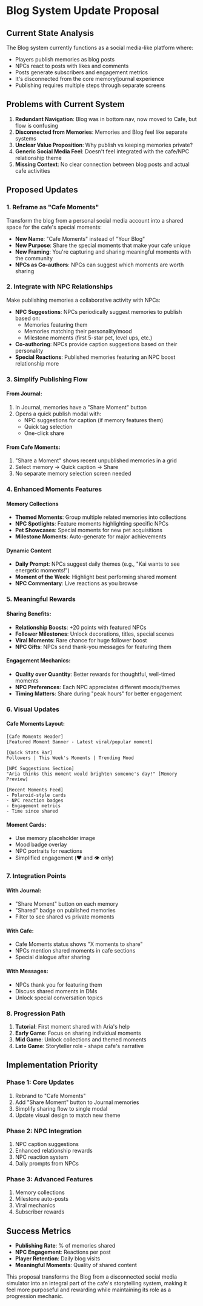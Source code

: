 # Blog System Update Proposal

## Current State Analysis

The Blog system currently functions as a social media-like platform where:
- Players publish memories as blog posts
- NPCs react to posts with likes and comments
- Posts generate subscribers and engagement metrics
- It's disconnected from the core memory/journal experience
- Publishing requires multiple steps through separate screens

## Problems with Current System

1. **Redundant Navigation**: Blog was in bottom nav, now moved to Cafe, but flow is confusing
2. **Disconnected from Memories**: Memories and Blog feel like separate systems
3. **Unclear Value Proposition**: Why publish vs keeping memories private?
4. **Generic Social Media Feel**: Doesn't feel integrated with the cafe/NPC relationship theme
5. **Missing Context**: No clear connection between blog posts and actual cafe activities

## Proposed Updates

### 1. Reframe as "Cafe Moments"
Transform the blog from a personal social media account into a shared space for the cafe's special moments:

- **New Name**: "Cafe Moments" instead of "Your Blog"
- **New Purpose**: Share the special moments that make your cafe unique
- **New Framing**: You're capturing and sharing meaningful moments with the community
- **NPCs as Co-authors**: NPCs can suggest which moments are worth sharing

### 2. Integrate with NPC Relationships

Make publishing memories a collaborative activity with NPCs:

- **NPC Suggestions**: NPCs periodically suggest memories to publish based on:
  - Memories featuring them
  - Memories matching their personality/mood
  - Milestone moments (first 5-star pet, level ups, etc.)
- **Co-authoring**: NPCs provide caption suggestions based on their personality
- **Special Reactions**: Published memories featuring an NPC boost relationship more

### 3. Simplify Publishing Flow

#### From Journal:
1. In Journal, memories have a "Share Moment" button
2. Opens a quick publish modal with:
   - NPC suggestions for caption (if memory features them)
   - Quick tag selection
   - One-click share

#### From Cafe Moments:
1. "Share a Moment" shows recent unpublished memories in a grid
2. Select memory → Quick caption → Share
3. No separate memory selection screen needed

### 4. Enhanced Moments Features

#### Memory Collections
- **Themed Moments**: Group multiple related memories into collections
- **NPC Spotlights**: Feature moments highlighting specific NPCs
- **Pet Showcases**: Special moments for new pet acquisitions
- **Milestone Moments**: Auto-generate for major achievements

#### Dynamic Content
- **Daily Prompt**: NPCs suggest daily themes (e.g., "Kai wants to see energetic moments!")
- **Moment of the Week**: Highlight best performing shared moment
- **NPC Commentary**: Live reactions as you browse

### 5. Meaningful Rewards

#### Sharing Benefits:
- **Relationship Boosts**: +20 points with featured NPCs
- **Follower Milestones**: Unlock decorations, titles, special scenes
- **Viral Moments**: Rare chance for huge follower boost
- **NPC Gifts**: NPCs send thank-you messages for featuring them

#### Engagement Mechanics:
- **Quality over Quantity**: Better rewards for thoughtful, well-timed moments
- **NPC Preferences**: Each NPC appreciates different moods/themes
- **Timing Matters**: Share during "peak hours" for better engagement

### 6. Visual Updates

#### Cafe Moments Layout:
```
[Cafe Moments Header]
[Featured Moment Banner - Latest viral/popular moment]

[Quick Stats Bar]
Followers | This Week's Moments | Trending Mood

[NPC Suggestions Section]
"Aria thinks this moment would brighten someone's day!" [Memory Preview]

[Recent Moments Feed]
- Polaroid-style cards
- NPC reaction badges
- Engagement metrics
- Time since shared
```

#### Moment Cards:
- Use memory placeholder image
- Mood badge overlay
- NPC portraits for reactions
- Simplified engagement (❤️ and 👁️ only)

### 7. Integration Points

#### With Journal:
- "Share Moment" button on each memory
- "Shared" badge on published memories
- Filter to see shared vs private moments

#### With Cafe:
- Cafe Moments status shows "X moments to share"
- NPCs mention shared moments in cafe sections
- Special dialogue after sharing

#### With Messages:
- NPCs thank you for featuring them
- Discuss shared moments in DMs
- Unlock special conversation topics

### 8. Progression Path

1. **Tutorial**: First moment shared with Aria's help
2. **Early Game**: Focus on sharing individual moments
3. **Mid Game**: Unlock collections and themed moments
4. **Late Game**: Storyteller role - shape cafe's narrative

## Implementation Priority

### Phase 1: Core Updates
1. Rebrand to "Cafe Moments"
2. Add "Share Moment" button to Journal memories
3. Simplify sharing flow to single modal
4. Update visual design to match new theme

### Phase 2: NPC Integration
1. NPC caption suggestions
2. Enhanced relationship rewards
3. NPC reaction system
4. Daily prompts from NPCs

### Phase 3: Advanced Features
1. Memory collections
2. Milestone auto-posts
3. Viral mechanics
4. Subscriber rewards

## Success Metrics
- **Publishing Rate**: % of memories shared
- **NPC Engagement**: Reactions per post
- **Player Retention**: Daily blog visits
- **Meaningful Moments**: Quality of shared content

This proposal transforms the Blog from a disconnected social media simulator into an integral part of the cafe's storytelling system, making it feel more purposeful and rewarding while maintaining its role as a progression mechanic.
